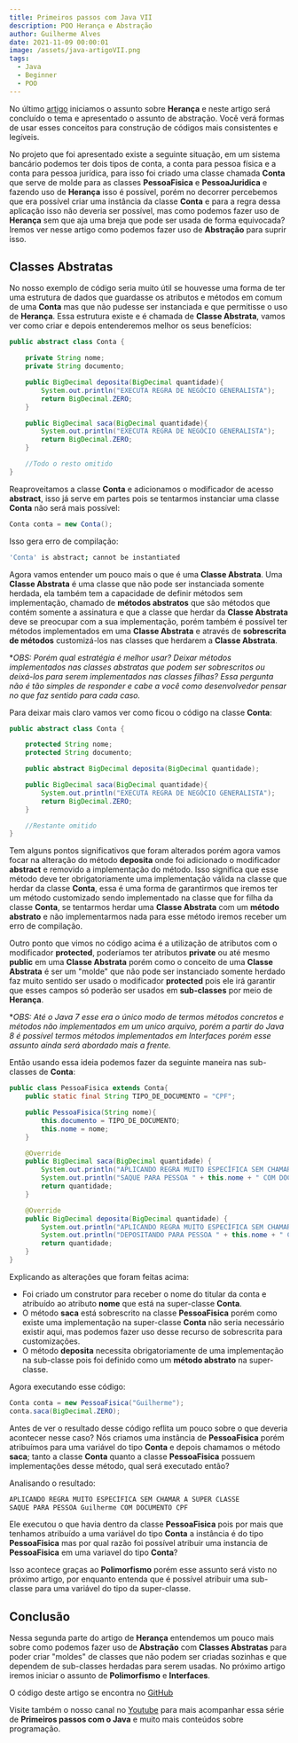 ```yaml
---
title: Primeiros passos com Java VII
description: POO Herança e Abstração
author: Guilherme Alves
date: 2021-11-09 00:00:01
image: /assets/java-artigoVII.png
tags:
  - Java
  - Beginner
  - POO
---
```


No último [artigo](https://programadev.com.br/java-iniciante-pt6/) iniciamos o assunto sobre **Herança** e neste artigo será concluído o tema e apresentado o assunto de abstração. Você verá formas de usar esses conceitos para construção de códigos mais consistentes e legíveis.

No projeto que foi apresentado existe a seguinte situação, em um sistema bancário podemos ter dois tipos de conta, a conta para pessoa física e a conta para pessoa jurídica, para isso foi criado uma classe chamada **Conta** que serve de molde para as classes **PessoaFisica** e **PessoaJuridica** e fazendo uso de **Herança** isso é possível, porém no decorrer percebemos que era possível criar uma instância da classe **Conta** e para a regra dessa aplicação isso não deveria ser possível, mas como podemos fazer uso de **Herança** sem que aja uma breja que pode ser usada de forma equivocada? Iremos ver nesse artigo como podemos fazer uso de **Abstração** para suprir isso.

## Classes Abstratas

No nosso exemplo de código seria muito útil se houvesse uma forma de ter uma estrutura de dados que guardasse os atributos e métodos em comum de uma **Conta** mas que não pudesse ser instanciada e que permitisse o uso de **Herança**. Essa estrutura existe e é chamada de **Classe Abstrata**, vamos ver como criar e depois entenderemos melhor os seus benefícios:

```java
public abstract class Conta {

    private String nome;
    private String documento;

    public BigDecimal deposita(BigDecimal quantidade){
        System.out.println("EXECUTA REGRA DE NEGÓCIO GENERALISTA");
        return BigDecimal.ZERO;
    }

    public BigDecimal saca(BigDecimal quantidade){
        System.out.println("EXECUTA REGRA DE NEGÓCIO GENERALISTA");
        return BigDecimal.ZERO;
    }

    //Todo o resto omitido
}
```

Reaproveitamos a classe **Conta** e adicionamos o modificador de acesso **abstract**, isso já serve em partes pois se tentarmos instanciar uma classe **Conta** não será mais possível:

```java
Conta conta = new Conta();
```

Isso gera erro de compilação:

```bash
'Conta' is abstract; cannot be instantiated
```

Agora vamos entender um pouco mais o que é uma **Classe Abstrata**. Uma **Classe Abstrata** é uma classe que não pode ser instanciada somente herdada, ela também tem a capacidade de definir métodos sem implementação, chamado de **métodos abstratos** que são métodos que contém somente a assinatura e que a classe que herdar da **Classe Abstrata** deve se preocupar com a sua implementação, porém também é possível ter métodos implementados em uma **Classe Abstrata** e através de **sobrescrita de métodos** customizá-los nas classes que herdarem a **Classe Abstrata**.

**OBS: Porém qual estratégia é melhor usar? Deixar métodos implementados nas classes abstratas que podem ser sobrescritos ou deixá-los para serem implementados nas classes filhas? Essa pergunta não é tão simples de responder e cabe a você como desenvolvedor pensar no que faz sentido para cada caso.*

Para deixar mais claro vamos ver como ficou o código na classe **Conta**:

```java
public abstract class Conta {

    protected String nome;
    protected String documento;

    public abstract BigDecimal deposita(BigDecimal quantidade);

    public BigDecimal saca(BigDecimal quantidade){
        System.out.println("EXECUTA REGRA DE NEGÓCIO GENERALISTA");
        return BigDecimal.ZERO;
    }

    //Restante omitido
}
```

Tem alguns pontos significativos que foram alterados porém agora vamos focar na alteração do método **deposita** onde foi adicionado o modificador **abstract** e removido a implementação do método. Isso significa que esse método deve ter obrigatoriamente uma implementação válida na classe que herdar da classe **Conta**, essa é uma forma de garantirmos que iremos ter um método customizado sendo implementado na classe que for filha da classe **Conta**, se tentarmos herdar uma **Classe Abstrata** com um **método abstrato** e não implementarmos nada para esse método iremos receber um erro de compilação.

Outro ponto que vimos no código acima é a utilização de atributos com o modificador **protected**, poderíamos ter atributos **private** ou até mesmo **public** em uma **Classe Abstrata** porém como o conceito de uma **Classe Abstrata** é ser um "molde" que não pode ser instanciado somente herdado faz muito sentido ser usado o modificador **protected** pois ele irá garantir que esses campos só poderão ser usados em **sub-classes** por meio de **Herança**.

**OBS: Até o Java 7 esse era o único modo de termos métodos concretos e métodos não implementados em um unico arquivo, porém a partir do Java 8 é possível termos métodos implementados em Interfaces porém esse assunto ainda será abordado mais a frente.*

Então usando essa ideia podemos fazer da seguinte maneira nas sub-classes de **Conta**:

```java
public class PessoaFisica extends Conta{
    public static final String TIPO_DE_DOCUMENTO = "CPF";

    public PessoaFisica(String nome){
        this.documento = TIPO_DE_DOCUMENTO;
        this.nome = nome;
    }

    @Override
    public BigDecimal saca(BigDecimal quantidade) {
        System.out.println("APLICANDO REGRA MUITO ESPECÍFICA SEM CHAMAR A SUPER CLASSE");
        System.out.println("SAQUE PARA PESSOA " + this.nome + " COM DOCUMENTO " +  this.documento);
        return quantidade;
    }

    @Override
    public BigDecimal deposita(BigDecimal quantidade) {
        System.out.println("APLICANDO REGRA MUITO ESPECÍFICA SEM CHAMAR A SUPER CLASSE");
        System.out.println("DEPOSITANDO PARA PESSOA " + this.nome + " COM DOCUMENTO " +  this.documento);
        return quantidade;
    }
}
```

Explicando as alterações que foram feitas acima:

- Foi criado um construtor para receber o nome do titular da conta e atribuído ao atributo **nome** que está na super-classe **Conta**.
- O método **saca** está sobrescrito na classe **PessoaFisica** porém como existe uma implementação na super-classe **Conta** não seria necessário existir aqui, mas podemos fazer uso desse recurso de sobrescrita para customizações.
- O método **deposita** necessita obrigatoriamente de uma implementação na sub-classe pois foi definido como um **método abstrato** na super-classe.

Agora executando esse código:

```java
Conta conta = new PessoaFisica("Guilherme");
conta.saca(BigDecimal.ZERO);
```

Antes de ver o resultado desse código reflita um pouco sobre o que deveria acontecer nesse caso? Nós criamos uma instância de **PessoaFisica** porém atribuímos para uma variável do tipo **Conta** e depois chamamos o método **saca**; tanto a classe **Conta** quanto a classe **PessoaFisica** possuem implementações desse método, qual será executado então?

Analisando o resultado:

```bash
APLICANDO REGRA MUITO ESPECÍFICA SEM CHAMAR A SUPER CLASSE
SAQUE PARA PESSOA Guilherme COM DOCUMENTO CPF
```

Ele executou o que havia dentro da classe **PessoaFisica** pois por mais que tenhamos atribuído a uma variável do tipo **Conta** a instância é do tipo **PessoaFisica** mas por qual razão foi possível atribuir uma instancia de **PessoaFisica** em uma variavel do tipo **Conta**?

Isso acontece graças ao **Polimorfismo** porém esse assunto será visto no próximo artigo, por enquanto entenda que é possível atribuir uma sub-classe para uma variável do tipo da super-classe.

## Conclusão

Nessa segunda parte do artigo de **Herança** entendemos um pouco mais sobre como podemos fazer uso de **Abstração** com **Classes Abstratas** para poder criar "moldes" de classes que não podem ser criadas sozinhas e que dependem de sub-classes herdadas para serem usadas. No próximo artigo iremos iniciar o assunto de **Polimorfismo** e **Interfaces**.

O código deste artigo se encontra no [GitHub](https://github.com/guilhermegarcia86/helloworld)

Visite também o nosso canal no [Youtube](https://www.youtube.com/channel/UCDWmrzFPkkQf5VI_ziZrgvw) para mais acompanhar essa série de **Primeiros passos com o Java** e muito mais conteúdos sobre programação.
